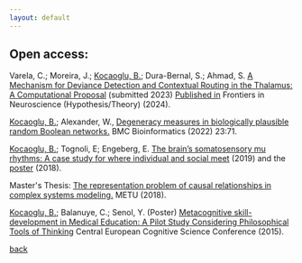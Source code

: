 ```yaml
---
layout: default
---
```


## Open access:

 Varela, C.; Moreira, J.; <ins>Kocaoglu, B.</ins>; Dura-Bernal, S.; Ahmad, S. [A Mechanism for Deviance Detection and Contextual Routing in the Thalamus: A Computational Proposal](https://twitter.com/joaovviitor/status/1591147838918234112?s=51&t=TSaX9LTfCeSobPN69A3XPw) (submitted 2023) [Published in](https://www.frontiersin.org/journals/neuroscience/articles/10.3389/fnins.2024.1359180/full) Frontiers in Neuroscience (Hypothesis/Theory) (2024).

<ins>Kocaoglu, B.</ins>; Alexander, W., [Degeneracy measures in biologically plausible random
Boolean networks.](https://bmcbioinformatics.biomedcentral.com/articles/10.1186/s12859-022-04601-5) BMC Bioinformatics (2022) 23:71.

<ins>Kocaoglu, B.</ins>; Tognoli, E; Engeberg, E. [The brain’s somatosensory mu rhythms: A case study for where individual and social meet](https://twitter.com/RealBrainTC/status/1106295377437822977) (2019) and the [poster](https://docs.google.com/presentation/d/1KutCPZRJ7NmVgz0tp3jDSG3klox0nYF5/edit?usp=drive_link&ouid=112227148199501336005&rtpof=true&sd=true) (2018).

Master's Thesis: [The representation problem of causal relationships in complex systems modeling.](https://open.metu.edu.tr/handle/11511/27364) METU (2018).


<ins>Kocaoglu, B.</ins>; Balanuye, C.; Senol, Y. (Poster) [Metacognitive skill-development in Medical Education: A Pilot Study
Considering Philosophical Tools of Thinking](https://www.cecog.eu/abstractbook_2015.pdf) Central European Cognitive Science Conference (2015).


[back](../index.md)
